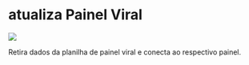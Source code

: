 
# atualiza Painel Viral

<!-- badges: start -->
<!-- badges: end -->
![](https://raw.githubusercontent.com/cievs-ses-rj/cievs-ses-rj/main/logo/logo_cievs_v3.png)


Retira dados da planilha de painel viral e conecta ao respectivo painel.
